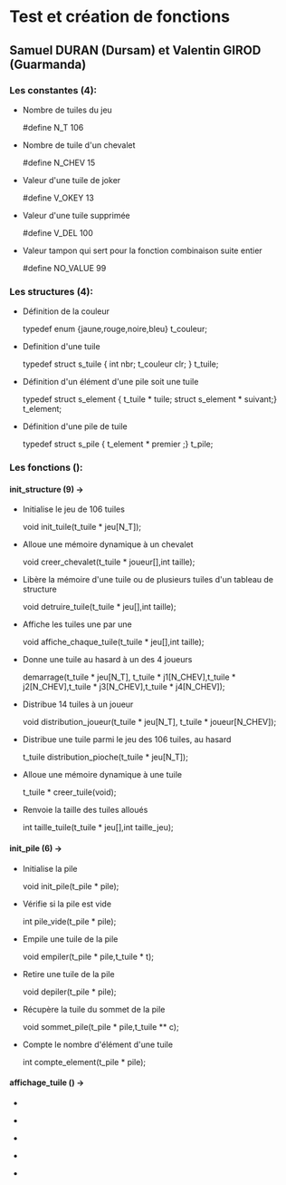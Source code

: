 <doctype html>
  <head>
  <meta charset="utf-8">
  </head>
  <body>
    <h1> Test et création de fonctions </h2>
    <h2> Samuel DURAN (Dursam) et Valentin GIROD (Guarmanda)</h2>
    <h3> Les constantes (4):</h3>
    <ul>
      <li> Nombre de tuiles du jeu</li>
      <p> #define N_T 106</p>
      <li> Nombre de tuile d'un chevalet</li>
      <p> #define N_CHEV 15</p>
      <li> Valeur d'une tuile de joker</li>
      <p> #define V_OKEY 13</p>
      <li> Valeur d'une tuile supprimée</li>
      <p> #define V_DEL 100</p>
      <li> Valeur tampon qui sert pour la fonction combinaison suite entier</li>
      <p> #define NO_VALUE 99</p>
    </ul>
    <h3> Les structures (4):</h3>
    <ul>
      <li> Définition de la couleur</li>
      <p>  typedef enum {jaune,rouge,noire,bleu} t_couleur;</p>
      <li> Definition d'une tuile</li>
      <p> typedef struct s_tuile {
        int nbr;
        t_couleur clr;
      } t_tuile;</p>
      <li> Définition d'un élément d'une pile soit une tuile</li>
      <p> typedef struct s_element { t_tuile * tuile; struct s_element * suivant;} t_element;</p>
      <li> Définition d'une pile de tuile</li>
      <p> typedef struct s_pile { t_element * premier ;} t_pile;</p>
    </ul>
    <h3> Les fonctions ():</h3>
    <h4> init_structure (9) -></h4>
    <ul>
    <li> Initialise le jeu de 106 tuiles</li>
    <p> void init_tuile(t_tuile * jeu[N_T]);</p>
    <li> Alloue une mémoire dynamique à un chevalet</li>
    <p> void creer_chevalet(t_tuile * joueur[],int taille);</p>
    <li> Libère la mémoire d'une tuile ou de plusieurs tuiles d'un tableau de structure</li>
    <p> void detruire_tuile(t_tuile * jeu[],int taille);</p>
    <li> Affiche les tuiles une par une</li>
    <p> void affiche_chaque_tuile(t_tuile * jeu[],int taille);</p>
    <li> Donne une tuile au hasard à un des 4 joueurs</li>
    <p> demarrage(t_tuile * jeu[N_T], t_tuile * j1[N_CHEV],t_tuile * j2[N_CHEV],t_tuile * j3[N_CHEV],t_tuile * j4[N_CHEV]);</p>
    <li> Distribue 14 tuiles à un joueur</li>
    <p> void distribution_joueur(t_tuile * jeu[N_T], t_tuile * joueur[N_CHEV]);</p>
    <li> Distribue une tuile parmi le jeu des 106 tuiles, au hasard</li>
    <p> t_tuile distribution_pioche(t_tuile * jeu[N_T]);</p>
    <li> Alloue une mémoire dynamique à une tuile</li>
    <p> t_tuile * creer_tuile(void);</p>
    <li> Renvoie la taille des tuiles alloués</li>
    <p> int taille_tuile(t_tuile * jeu[],int taille_jeu);</p>
    </ul>
    <h4> init_pile (6) -></h4>
    <ul>
      <li> Initialise la pile</li>
      <p> void init_pile(t_pile * pile);</p>
      <li> Vérifie si la pile est vide</li>
      <p> int pile_vide(t_pile * pile);</p>
      <li> Empile une tuile de la pile</li>
      <p> void empiler(t_pile * pile,t_tuile * t);</p>
      <li> Retire une tuile de la pile</li>
      <p> void depiler(t_pile * pile);</p>
      <li> Récupère la tuile du sommet de la pile</li>
      <p> void sommet_pile(t_pile * pile,t_tuile ** c);</p>
      <li> Compte le nombre d'élément d'une tuile</li>
      <p> int compte_element(t_pile * pile);</p>
    </ul>
    <h4> affichage_tuile () -></h4>
    <ul>
      <li> </li>
      <p> </p>
      <li> </li>
      <p> </p>
      <li> </li>
      <p> </p>
      <li> </li>
      <p> </p>
      <li> </li>
      <p> </p>
    </ul>
  </body>
</html>
